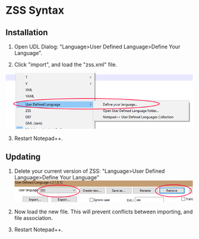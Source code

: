# ZSS Syntax
## Installation
1. Open UDL Dialog: "Language>User Defined Language>Define Your Language".

2. Click "import", and load the "zss.xml" file.
	
![import](images/import.png)

3. Restart Notepad++.

## Updating
1. Delete your current version of ZSS: "Language>User Defined Language>Define Your Language"
![updateimage](images/update.png)

2. Now load the new file. This will prevent conflicts between importing, and file association.

3. Restart Notepad++.






